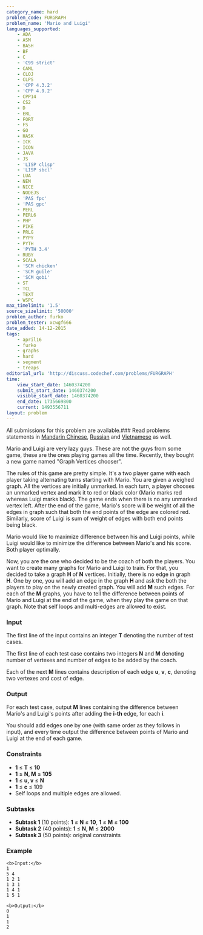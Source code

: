```yaml
---
category_name: hard
problem_code: FURGRAPH
problem_name: 'Mario and Luigi'
languages_supported:
    - ADA
    - ASM
    - BASH
    - BF
    - C
    - 'C99 strict'
    - CAML
    - CLOJ
    - CLPS
    - 'CPP 4.3.2'
    - 'CPP 4.9.2'
    - CPP14
    - CS2
    - D
    - ERL
    - FORT
    - FS
    - GO
    - HASK
    - ICK
    - ICON
    - JAVA
    - JS
    - 'LISP clisp'
    - 'LISP sbcl'
    - LUA
    - NEM
    - NICE
    - NODEJS
    - 'PAS fpc'
    - 'PAS gpc'
    - PERL
    - PERL6
    - PHP
    - PIKE
    - PRLG
    - PYPY
    - PYTH
    - 'PYTH 3.4'
    - RUBY
    - SCALA
    - 'SCM chicken'
    - 'SCM guile'
    - 'SCM qobi'
    - ST
    - TCL
    - TEXT
    - WSPC
max_timelimit: '1.5'
source_sizelimit: '50000'
problem_author: furko
problem_tester: xcwgf666
date_added: 14-12-2015
tags:
    - april16
    - furko
    - graphs
    - hard
    - segment
    - treaps
editorial_url: 'http://discuss.codechef.com/problems/FURGRAPH'
time:
    view_start_date: 1460374200
    submit_start_date: 1460374200
    visible_start_date: 1460374200
    end_date: 1735669800
    current: 1493556711
layout: problem
---
```

All submissions for this problem are available.###  Read problems statements in [Mandarin Chinese](http://www.codechef.com/download/translated/APRIL16/mandarin/FURGRAPH.pdf), [Russian](http://www.codechef.com/download/translated/APRIL16/russian/FURGRAPH.pdf) and [Vietnamese](http://www.codechef.com/download/translated/APRIL16/vietnamese/FURGRAPH.pdf) as well.

 Mario and Luigi are very lazy guys. These are not the guys from some game, these are the ones playing games all the time. Recently, they bought a new game named "Graph Vertices chooser".

The rules of this game are pretty simple. It's a two player game with each player taking alternating turns starting with Mario. You are given a weighed graph. All the vertices are initially unmarked. In each turn, a player chooses an unmarked vertex and mark it to red or black color (Mario marks red whereas Luigi marks black). The game ends when there is no any unmarked vertex left. After the end of the game, Mario's score will be weight of all the edges in graph such that both the end points of the edge are colored red. Similarly, score of Luigi is sum of weight of edges with both end points being black.

Mario would like to maximize difference between his and Luigi points, while Luigi would like to minimize the difference between Mario's and his score. Both player optimally.

Now, you are the one who decided to be the coach of both the players. You want to create many graphs for Mario and Luigi to train. For that, you decided to take a graph **H** of **N** vertices. Initially, there is no edge in graph **H**. One by one, you will add an edge in the graph **H** and ask the both the players to play on the newly created graph. You will add **M** such edges. For each of the **M** graphs, you have to tell the difference between points of Mario and Luigi at the end of the game, when they play the game on that graph. Note that self loops and multi-edges are allowed to exist.

### Input

The first line of the input contains an integer **T** denoting the number of test cases.

The first line of each test case contains two integers **N** and **M** denoting number of vertexes and number of edges to be added by the coach.

Each of the next **M** lines contains description of each edge **u**, **v**, **c**, denoting two vertexes and cost of edge.

### Output

For each test case, output **M** lines containing the difference between Mario's and Luigi's points after adding the **i-th** edge, for each **i**.

You should add edges one by one (with same order as they follows in input), and every time output the difference between points of Mario and Luigi at the end of each game.

### Constraints

- **1** ≤ **T** ≤ **10**
- **1** ≤ **N, M** ≤ **105**
- **1** ≤ **u, v** ≤ **N**
- **1** ≤ **c** ≤ 109
- Self loops and multiple edges are allowed.

### Subtasks

- **Subtask 1** (10 points): **1** ≤ **N** ≤ **10**, **1** ≤ **M** ≤ **100**
- **Subtask 2** (40 points): **1** ≤ **N, M** ≤ **2000**
- **Subtask 3** (50 points): original constraints

### Example

```
<b>Input:</b>
1
5 4
1 2 1
1 3 1
1 4 1
1 5 1

<b>Output:</b>
0
1
1
2

```